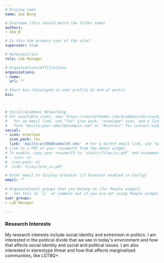 ```yaml
---
# Display name
name: Zoe Burg

# Username (this should match the folder name)
authors:
- Zoe_B

# Is this the primary user of the site?
superuser: true

# Role/position
role: Lab Manager

# Organizations/Affiliations
organizations:
- name: 
  url: ""

# Short bio (displayed in user profile at end of posts)
bio: 



# Social/Academic Networking
# For available icons, see: https://sourcethemes.com/academic/docs/widgets/#icons
#   For an email link, use "fas" icon pack, "envelope" icon, and a link in the
#   form "mailto:your-email@example.com" or "#contact" for contact widget.
social:
- icon: envelope
  icon_pack: fas
  link: 'mailto:pv398@humboldt.edu'  # For a direct email link, use "mailto:test@example.org".
# Link to a PDF of your resume/CV from the About widget.
# To enable, copy your resume/CV to `static/files/cv.pdf` and uncomment the lines below.  
# - icon: cv
#  icon_pack: ai
#  link: files/leta_cv.pdf

# Enter email to display Gravatar (if Gravatar enabled in Config)
email: ""
  
# Organizational groups that you belong to (for People widget)
#   Set this to `[]` or comment out if you are not using People widget.  
user_groups:
- Lab Manager

---
```


<h3>Research Interests</h3>
My research interests include social identity and extremism in politics. I am interested in the political divide that we see in today's environment and how that affects social identity and social and political issues. I am also interested in stereotype threat and how that affects marginalized communities, like LGTBQ+. 
